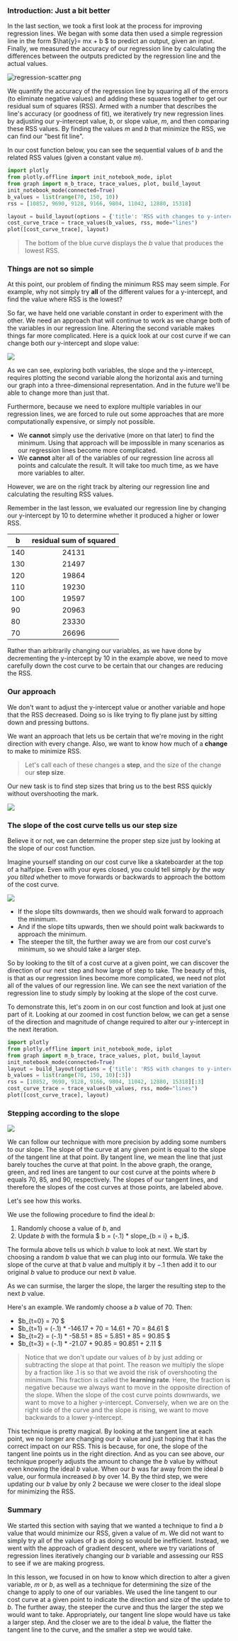 
### Introduction: Just a bit better

In the last section, we took a first look at the process for improving regression lines.  We began with some data then used a simple regression line in the form $\hat{y}= mx + b $ to predict an output, given an input.  Finally, we measured the accuracy of our regression line by calculating the differences between the outputs predicted by the regression line and the actual values.

![regression-scatter.png](./regression-scatter.png)

We quantify the accuracy of the regression line by squaring all of the errors (to eliminate negative values) and adding these squares together to get our residual sum of squares (RSS).  Armed with a number that describes the line's accuracy (or goodness of fit), we iteratively try new regression lines by adjusting our y-intercept value, $b$, or slope value, $m$, and then comparing these RSS values.  By finding the values $m$ and $b$ that minimize the RSS, we can find our "best fit line".  

In our cost function below, you can see the sequential values of $b$ and the related RSS values (given a constant value $m$).


```python
import plotly
from plotly.offline import init_notebook_mode, iplot
from graph import m_b_trace, trace_values, plot, build_layout
init_notebook_mode(connected=True)
b_values = list(range(70, 150, 10))
rss = [10852, 9690, 9128, 9166, 9804, 11042, 12880, 15318]

layout = build_layout(options = {'title': 'RSS with changes to y-intercept', 'xaxis': {'title': 'y-intercept value'}, 'yaxis': {'title': 'RSS'}})
cost_curve_trace = trace_values(b_values, rss, mode="lines")
plot([cost_curve_trace], layout)
```

> The bottom of the blue curve displays the $b$ value that produces the lowest RSS.

### Things are not so simple

At this point, our problem of finding the minimum RSS may seem simple.  For example, why not simply try **all** of the different values for a y-intercept, and find the value where RSS is the lowest?

So far, we have held one variable constant in order to experiment with the other. We need an approach that will continue to work as we change both of the variables in our regression line.  Altering the second variable makes things far more complicated.  Here is a quick look at our cost curve if we can change both our y-intercept and slope value:

![](./gradientdescent.png)

As we can see, exploring both variables, the slope and the y-intercept, requires plotting the second variable along the horizontal axis and turning our graph into a three-dimensional representation.  And in the future we'll be able to change more than just that.  

Furthermore, because we need to explore multiple variables in our regression lines, we are forced to rule out some approaches that are more computationally expensive, or simply not possible.

* We **cannot** simply use the derivative (more on that later) to find the minimum.  Using that approach will be impossible in many scenarios as our regression lines become more complicated.
* We **cannot** alter all of the variables of our regression line across all points and calculate the result.  It will take too much time, as we have more variables to alter.

However, we are on the right track by altering our regression line and calculating the resulting RSS values.

Remember in the last lesson, we evaluated our regression line by changing our y-intercept by 10 to determine whether it produced a higher or lower RSS.  

| b        | residual sum of squared           |
| ------------- |:-------------:|
| 140| 24131
| 130      |21497|
| 120      |19864 |
| 110      |19230|
|100 | 19597
|90 | 20963
|80 | 23330
|70| 26696

Rather than arbitrarily changing our variables, as we have done by decrementing the y-intercept by 10 in the example above, we need to move carefully down the cost curve to be certain that our changes are reducing the RSS.

### Our approach

We don't want to adjust the y-intercept value or another variable and hope that the RSS decreased.  Doing so is like trying to fly plane just by sitting down and pressing buttons.  

We want an approach that lets us be certain that we're moving in the right direction with every change.  Also, we want to know how much of a **change** to make to minimize RSS.  

> Let's call each of these changes a **step**, and the size of the change our **step size**.

Our new task is to find step sizes that bring us to the best RSS quickly without overshooting the mark.

![](https://bossip.files.wordpress.com/2014/11/aden-and-cree-580x435.jpg)

### The slope of the cost curve tells us our step size

Believe it or not, we can determine the proper step size just by looking at the slope of our cost function.

Imagine yourself standing on our cost curve like a skateboarder at the top of a halfpipe.  Even with your eyes closed, you could tell simply *by the way you tilted* whether to move forwards or backwards to approach the bottom of the cost curve.  

![](./skateboard.png)

* If the slope tilts downwards, then we should walk forward to approach the minimum.  
* And if the slope tilts upwards, then we should point walk backwards to approach the minimum.  
* The steeper the tilt, the further away we are from our cost curve's minimum, so we should take a larger step.  

So by looking to the tilt of a cost curve at a given point, we can discover the direction of our next step and how large of step to take.  The beauty of this, is that as our regression lines become more complicated, we need not plot all of the values of our regression line.  We can see the next variation of the regression line to study simply by looking at the slope of the cost curve.

To demonstrate this, let's zoom in on our cost function and look at just one part of it.  Looking at our zoomed in cost function below, we can get a sense of the direction and magnitude of change required to alter our y-intercept in the next iteration.


```python
import plotly
from plotly.offline import init_notebook_mode, iplot
from graph import m_b_trace, trace_values, plot, build_layout
init_notebook_mode(connected=True)
layout = build_layout(options = {'title': 'RSS with changes to y-intercept', 'xaxis': {'title': 'y-intercept value'}, 'yaxis': {'title': 'RSS'}})
b_values = list(range(70, 150, 10)[:3])
rss = [10852, 9690, 9128, 9166, 9804, 11042, 12880, 15318][:3]
cost_curve_trace = trace_values(b_values, rss, mode="lines")
plot([cost_curve_trace], layout)
```

### Stepping according to the slope

![](./cost-chart-slope.png)

We can follow our technique with more precision by adding some numbers to our slope.  The slope of the curve at any given point is equal to the slope of the tangent line at that point.  By tangent line, we mean the line that just barely touches the curve at that point.  In the above graph, the orange, green, and red lines are tangent to our cost curve at the points where $b$ equals 70, 85, and 90, respectively.  The slopes of our tangent lines, and therefore the slopes of the cost curves at those points, are labeled above.  

Let's see how this works.

We use the following procedure to find the ideal $b$:
1.  Randomly choose a value of $b$, and
2.  Update $b$ with the formula $ b = (-.1) * slope_{b = i} + b_i$.

The formula above tells us which $b$ value to look at next. We start by choosing a random $b$ value that we can plug into our formula. We take the slope of the curve at that $b$ value and multiply it by $-.1$ then add it to our original $b$ value to produce our next $b$ value.

As we can surmise, the larger the slope, the larger the resulting step to the next $b$ value.

Here's an example.  We randomly choose a $b$ value of 70.  Then:

* $b_{t=0} = 70 $
* $b_{t=1} = (-.1) * -146.17  + 70 = 14.61 + 70 = 84.61 $
* $b_{t=2} = (-.1) * -58.51 + 85 = 5.851 + 85 = 90.85 $
* $b_{t=3} = (-.1) * -21.07 + 90.85 = 90.851 + 2.11 $

> Notice that we don't update our values of $b$ by just adding or subtracting the slope at that point.  The reason we multiply the slope by a fraction like .1 is so that we avoid the risk of overshooting the minimum.  This fraction is called the **learning rate**.  Here, the fraction is negative because we always want to move in the opposite direction of the slope. When the slope of the cost curve points downwards, we want to move to a higher y-intercept. Conversely, when we are on the right side of the curve and the slope is rising, we want to move backwards to a lower y-intercept.

This technique is pretty magical.  By looking at the tangent line at each point, we no longer are  changing our $b$ value and just hoping that it has the correct impact on our RSS.  This is because, for one, the slope of the tangent line points us in the right direction.  And as you can see above, our technique properly adjusts the amount to change the $b$ value by without even knowing the ideal $b$ value.  When our $b$ was far away from the ideal $b$ value, our formula increased $b$ by over 14.  By the third step, we were updating our $b$ value by only 2 because we were closer to the ideal slope for minimizing the RSS.  

### Summary

We started this section with saying that we wanted a technique to find a $b$ value that would minimize our RSS, given a value of $m$.  We did not want to simply try all of the values of $b$ as doing so would be inefficient.  Instead, we went with the approach of gradient descent, where we try variations of regression lines iteratively changing our $b$ variable and assessing our RSS to see if we are making progress.

In this lesson, we focused in on how to know which direction to alter a given variable, $m$ or $b$, as well as a technique for determining the size of the change to apply to one of our variables.  We used the line tangent to our cost curve at a given point to indicate the direction and size of the update to $b$.  The further away, the steeper the curve and thus the larger the step we would want to take.  Appropriately, our tangent line slope would have us take a larger step.  And the closer we are to the ideal $b$ value, the flatter the tangent line to the curve, and the smaller a step we would take.
